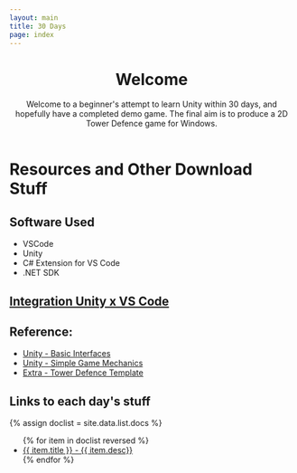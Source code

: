 ```yaml
---
layout: main
title: 30 Days
page: index
---
```


<div class="container">
<div class = "row">
<header>

# Welcome

Welcome to a beginner's attempt to learn Unity within 30 days, and hopefully have a completed demo game. The final aim is to produce a 2D Tower Defence game for Windows.
</header>
</div>
<div class="row">
<div class="col-md-1"></div>
<div class="col-md-5">

# Resources and Other Download Stuff

## Software Used
* VSCode
* Unity
* C# Extension for VS Code
* .NET SDK

## [Integration Unity x VS Code](https://code.visualstudio.com/docs/other/unity)

## Reference: 
* [Unity - Basic Interfaces](https://unity3d.com/learn/tutorials/s/interactive-tutorials)
* [Unity - Simple Game Mechanics](https://unity3d.com/learn/tutorials/s/roll-ball-tutorial)
* [Extra - Tower Defence Template](https://unity3d.com/learn/tutorials/s/tower-defense-template)

</div><div class="col-md-4">

## Links to each day's stuff
{% assign doclist = site.data.list.docs %}
<ul>
{% for item in doclist reversed %}
    <li><a href="{{ item.url }}">{{ item.title }} - {{ item.desc}}</a></li>
{% endfor %}
</ul>
</div>
<div class="col-md-2"></div>
</div></div>
